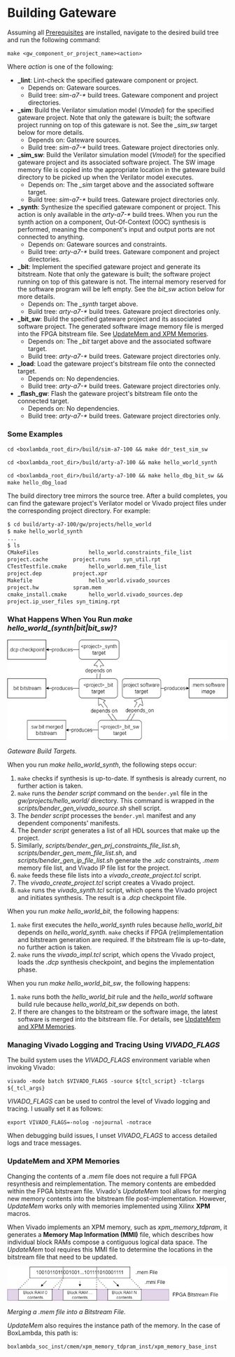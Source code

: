 # Building Gateware

Assuming all [Prerequisites](prerequisites.md) are installed, navigate to the desired build tree and run the following command:

```
make <gw_component_or_project_name><action>
```

Where *action* is one of the following:

- **_lint**: Lint-check the specified gateware component or project.
    - Depends on: Gateware sources.
    - Build tree: *sim-a7-\** build trees. Gateware component and project directories.
- **_sim**: Build the Verilator simulation model (*Vmodel*) for the specified gateware project. Note that only the gateware is built; the software project running on top of this gateware is not. See the *_sim_sw* target below for more details.
    - Depends on: Gateware sources.
    - Build tree: *sim-a7-\** build trees. Gateware project directories only.
- **_sim_sw**: Build the Verilator simulation model (*Vmodel*) for the specified gateware project and its associated software project. The SW image memory file is copied into the appropriate location in the gateware build directory to be picked up when the Verilator model executes.
    - Depends on: The *_sim* target above and the associated software target.
    - Build tree: *sim-a7-\** build trees. Gateware project directories only.
- **_synth**: Synthesize the specified gateware component or project. This action is only available in the *arty-a7-\** build trees. When you run the synth action on a component, Out-Of-Context (OOC) synthesis is performed, meaning the component's input and output ports are not connected to anything.
    - Depends on: Gateware sources and constraints.
    - Build tree: *arty-a7-\** build trees. Gateware component and project directories.
- **_bit**: Implement the specified gateware project and generate its bitstream. Note that only the gateware is built; the software project running on top of this gateware is not. The internal memory reserved for the software program will be left empty. See the *bit_sw* action below for more details.
    - Depends on: The *_synth* target above.
    - Build tree: *arty-a7-\** build trees. Gateware project directories only.
- **_bit_sw**: Build the specified gateware project and its associated software project. The generated software image memory file is merged into the FPGA bitstream file. See [UpdateMem and XPM Memories](#updatemem-and-xpm-memories).
    - Depends on: The *_bit* target above and the associated software target.
    - Build tree: *arty-a7-\** build trees. Gateware project directories only.
- **_load**: Load the gateware project's bitstream file onto the connected target.
    - Depends on: No dependencies.
    - Build tree: *arty-a7-\** build trees. Gateware project directories only.
- **_flash_gw**: Flash the gateware project's bitstream file onto the connected target.
    - Depends on: No dependencies.
    - Build tree: *arty-a7-\** build trees. Gateware project directories only.

### Some Examples

```
cd <boxlambda_root_dir>/build/sim-a7-100 && make ddr_test_sim_sw
```

```
cd <boxlambda_root_dir>/build/arty-a7-100 && make hello_world_synth
```

```
cd <boxlambda_root_dir>/build/arty-a7-100 && make hello_dbg_bit_sw && make hello_dbg_load
```

The build directory tree mirrors the source tree. After a build completes, you can find the gateware project's Verilator model or Vivado project files under the corresponding project directory. For example:

```
$ cd build/arty-a7-100/gw/projects/hello_world
$ make hello_world_synth
...
$ ls
CMakeFiles                hello_world.constraints_file_list  project.cache        project.runs    syn_util.rpt
CTestTestfile.cmake       hello_world.mem_file_list          project.dep          project.xpr
Makefile                  hello_world.vivado_sources         project.hw           spram.mem
cmake_install.cmake       hello_world.vivado_sources.dep     project.ip_user_files syn_timing.rpt
```

### What Happens When You Run *make hello_world_(synth|bit|bit_sw)*?

![Gateware Build Targets.](assets/gw_build_targets.drawio.png)

*Gateware Build Targets.*

When you run *make hello_world_synth*, the following steps occur:

1. `make` checks if synthesis is up-to-date. If synthesis is already current, no further action is taken.
2. `make` runs the *bender script* command on the `bender.yml` file in the *gw/projects/hello_world/* directory. This command is wrapped in the *scripts/bender_gen_vivado_source.sh* shell script.
3. The *bender script* processes the `bender.yml` manifest and any dependent components' manifests.
4. The *bender script* generates a list of all HDL sources that make up the project.
5. Similarly, *scripts/bender_gen_prj_constraints_file_list.sh*, *scripts/bender_gen_mem_file_list.sh*, and *scripts/bender_gen_ip_file_list.sh* generate the *.xdc* constraints, *.mem* memory file list, and Vivado IP file list for the project.
6. `make` feeds these file lists into a *vivado_create_project.tcl* script.
7. The *vivado_create_project.tcl* script creates a Vivado project.
8. `make` runs the *vivado_synth.tcl* script, which opens the Vivado project and initiates synthesis. The result is a *.dcp* checkpoint file.

When you run *make hello_world_bit*, the following happens:

1. `make` first executes the *hello_world_synth* rules because *hello_world_bit* depends on *hello_world_synth*. `make` checks if FPGA (re)implementation and bitstream generation are required. If the bitstream file is up-to-date, no further action is taken.
2. `make` runs the *vivado_impl.tcl* script, which opens the Vivado project, loads the *.dcp* synthesis checkpoint, and begins the implementation phase.

When you run *make hello_world_bit_sw*, the following happens:

1. `make` runs both the *hello_world_bit* rule and the *hello_world* software build rule because *hello_world_bit_sw* depends on both.
2. If there are changes to the bitstream or the software image, the latest software is merged into the bitstream file. For details, see [UpdateMem and XPM Memories](#updatemem-and-xpm-memories).

### Managing Vivado Logging and Tracing Using *VIVADO_FLAGS*

The build system uses the *VIVADO_FLAGS* environment variable when invoking Vivado:

```
vivado -mode batch $VIVADO_FLAGS -source ${tcl_script} -tclargs ${_tcl_args}
```

*VIVADO_FLAGS* can be used to control the level of Vivado logging and tracing. I usually set it as follows:

```
export VIVADO_FLAGS=-nolog -nojournal -notrace
```

When debugging build issues, I unset *VIVADO_FLAGS* to access detailed logs and trace messages.

### UpdateMem and XPM Memories

Changing the contents of a *.mem* file does not require a full FPGA resynthesis and reimplementation. The memory contents are embedded within the FPGA bitstream file. Vivado's *UpdateMem* tool allows for merging new memory contents into the bitstream file post-implementation. However, *UpdateMem* works only with memories implemented using Xilinx **XPM** macros.

When Vivado implements an XPM memory, such as *xpm_memory_tdpram*, it generates a **Memory Map Information (MMI)** file, which describes how individual block RAMs compose a contiguous logical data space. The *UpdateMem* tool requires this MMI file to determine the locations in the bitstream file that need to be updated.

![Merging a .mem file into a bitstream file.](assets/merge_mem_file_into_bitstream_file.drawio.png)

*Merging a .mem file into a Bitstream File.*

*UpdateMem* also requires the instance path of the memory. In the case of BoxLambda, this path is:

```
boxlambda_soc_inst/cmem/xpm_memory_tdpram_inst/xpm_memory_base_inst
```


